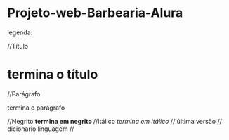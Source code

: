 # Projeto-web-Barbearia-Alura
legenda: <tag> 
  
//Título <h1> termina o título </h1>
//Parágrafo <p> termina o parágrafo </p>
//Negrito <strong> termina em negrito </strong>
//Itálico <em> termina em itálico </em>
//<!DOCTYPE html> última versão 
//<meta charset="UTF-8"> dicionário linguagem 
//<title> Título da página web
//<head> conteúdo para o navegador 
//<body> exibir a informação na página 
//style="font-size: 20px" altera tamanho da fonte (base 16 pixels)
//style="text-align: center" alinhar o texto no centro
//<link rel="stylesheet" href="style.css"> referenciar o arquivo css 
//background: #CCCCCC muda a cor do fundo para cinza (cor hexadecimal)
//<img src ="banner.jpg"> subir imagem
//id="banner" identificador
//<ul> lista desordenada
//<ol> lista ordenada
//<header> cabeçalho
//padding: 20px espaçamento
//display: inline-block; bordas
//vertical-align: top; alinhamento
//width: 20%; largura
//margin-right: 15%; margem direita

